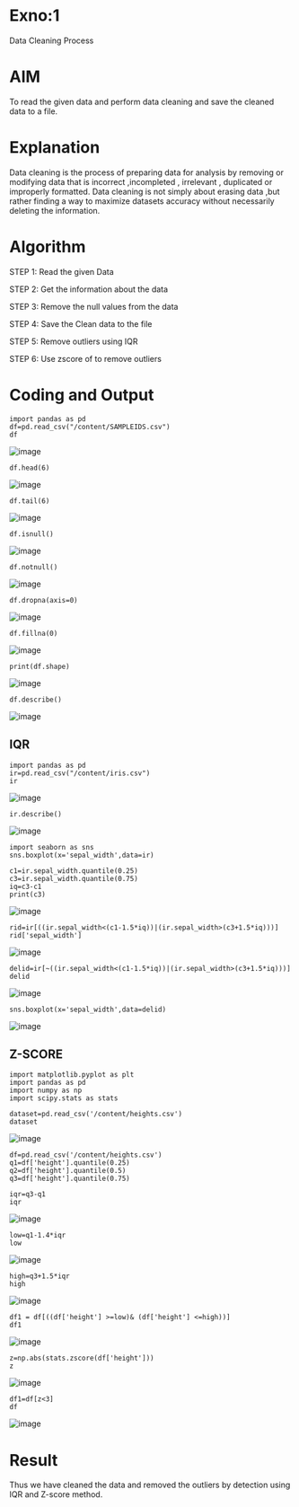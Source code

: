 # Exno:1
Data Cleaning Process

# AIM
To read the given data and perform data cleaning and save the cleaned data to a file.

# Explanation
Data cleaning is the process of preparing data for analysis by removing or modifying data that is incorrect ,incompleted , irrelevant , duplicated or improperly formatted. Data cleaning is not simply about erasing data ,but rather finding a way to maximize datasets accuracy without necessarily deleting the information.

# Algorithm
STEP 1: Read the given Data

STEP 2: Get the information about the data

STEP 3: Remove the null values from the data

STEP 4: Save the Clean data to the file

STEP 5: Remove outliers using IQR

STEP 6: Use zscore of to remove outliers

# Coding and Output
```            
import pandas as pd
df=pd.read_csv("/content/SAMPLEIDS.csv")
df
```
![image](https://github.com/user-attachments/assets/457ca89c-9e58-4cc5-a255-a316927a5d73)
```
df.head(6)
```
![image](https://github.com/user-attachments/assets/d4420534-59d3-4db1-914b-f861273bfab4)
```
df.tail(6)
```
![image](https://github.com/user-attachments/assets/fb737648-f211-4b6a-a463-a2117da7ef3c)
```
df.isnull()
```
![image](https://github.com/user-attachments/assets/42a6ff19-7522-4e3a-b93f-270d67433c30)
```
df.notnull()
```
![image](https://github.com/user-attachments/assets/ade91f92-d1df-4813-ad2a-1f7a211cfaf5)
```
df.dropna(axis=0)
```
![image](https://github.com/user-attachments/assets/f2b8d7fa-564b-428c-a732-b2420cb9151f)
```
df.fillna(0)
```
![image](https://github.com/user-attachments/assets/26621a97-7b9f-4270-bace-0870a0012d73)
```
print(df.shape)
```
![image](https://github.com/user-attachments/assets/21b81666-68a5-4550-bdf5-3e376e8017af)
```
df.describe()
```
![image](https://github.com/user-attachments/assets/feabec9b-69e1-4e4d-acd6-5aa21496bc8f)
## IQR
```
import pandas as pd
ir=pd.read_csv("/content/iris.csv")
ir
```
![image](https://github.com/user-attachments/assets/d381e863-bb1b-4a55-8ad5-747255f69cc6)
```
ir.describe()
```
![image](https://github.com/user-attachments/assets/98ce0397-908f-4211-a5f7-45c1c5499ab9)
```
import seaborn as sns
sns.boxplot(x='sepal_width',data=ir)
```
```
c1=ir.sepal_width.quantile(0.25)
c3=ir.sepal_width.quantile(0.75)
iq=c3-c1
print(c3)
```
![image](https://github.com/user-attachments/assets/22ef03d3-dd5b-4fb6-94ad-e43e68755394)
```
rid=ir[((ir.sepal_width<(c1-1.5*iq))|(ir.sepal_width>(c3+1.5*iq)))]
rid['sepal_width']
```
![image](https://github.com/user-attachments/assets/7a4e3e74-4968-4c51-afad-83b931ff4f3a)
```
delid=ir[~((ir.sepal_width<(c1-1.5*iq))|(ir.sepal_width>(c3+1.5*iq)))]
delid
```
![image](https://github.com/user-attachments/assets/2344d369-f25c-4cf0-b5ef-230b0dfeb3cb)
```
sns.boxplot(x='sepal_width',data=delid)
```
![image](https://github.com/user-attachments/assets/236f51e9-85d8-4338-a1b0-7b83161b318a)
## Z-SCORE
```
import matplotlib.pyplot as plt
import pandas as pd
import numpy as np
import scipy.stats as stats

dataset=pd.read_csv('/content/heights.csv')
dataset
```
![image](https://github.com/user-attachments/assets/b613f432-2538-475a-ace1-5e7b78a583f2)
```
df=pd.read_csv('/content/heights.csv')
q1=df['height'].quantile(0.25)
q2=df['height'].quantile(0.5)
q3=df['height'].quantile(0.75)

iqr=q3-q1
iqr
```
![image](https://github.com/user-attachments/assets/028417b2-6e46-4f54-ab91-54f30c875cf7)
```
low=q1-1.4*iqr
low
```
![image](https://github.com/user-attachments/assets/c4839b50-13ad-42a0-b093-120b943fe7d8)
```
high=q3+1.5*iqr
high
```
![image](https://github.com/user-attachments/assets/d835c43f-fca7-4585-bd11-0b9b335ee879)
```
df1 = df[((df['height'] >=low)& (df['height'] <=high))]
df1
```
![image](https://github.com/user-attachments/assets/790397b6-701c-410b-8d47-8cfb8bfe425c)
```
z=np.abs(stats.zscore(df['height']))
z
```
![image](https://github.com/user-attachments/assets/a5b7ac34-3654-43cf-ba42-471ee862918b)
```
df1=df[z<3]
df
```

![image](https://github.com/user-attachments/assets/b87be80a-3045-4401-b84c-3a1cd7d915dc)


# Result
   Thus we have cleaned the data and removed the outliers by detection using IQR and Z-score method.       
